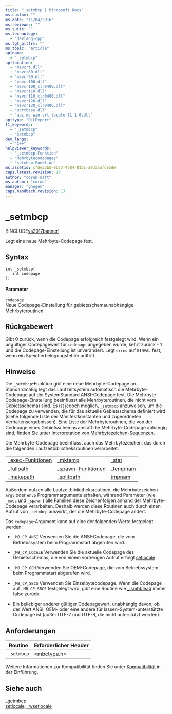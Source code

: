 ```yaml
---
title: "_setmbcp | Microsoft Docs"
ms.custom: ""
ms.date: "11/04/2016"
ms.reviewer: ""
ms.suite: ""
ms.technology: 
  - "devlang-cpp"
ms.tgt_pltfrm: ""
ms.topic: "article"
apiname: 
  - "_setmbcp"
apilocation: 
  - "msvcrt.dll"
  - "msvcr80.dll"
  - "msvcr90.dll"
  - "msvcr100.dll"
  - "msvcr100_clr0400.dll"
  - "msvcr110.dll"
  - "msvcr110_clr0400.dll"
  - "msvcr120.dll"
  - "msvcr120_clr0400.dll"
  - "ucrtbase.dll"
  - "api-ms-win-crt-locale-l1-1-0.dll"
apitype: "DLLExport"
f1_keywords: 
  - "_setmbcp"
  - "setmbcp"
dev_langs: 
  - "C++"
helpviewer_keywords: 
  - "_setmbcp-Funktion"
  - "Mehrbytecodepages"
  - "setmbcp-Funktion"
ms.assetid: cfde53b5-0b73-4684-81b1-a8d3aafc85de
caps.latest.revision: 13
author: "corob-msft"
ms.author: "corob"
manager: "ghogen"
caps.handback.revision: 13
---
```

# _setmbcp
[!INCLUDE[vs2017banner](../../assembler/inline/includes/vs2017banner.md)]

Legt eine neue Mehrbyte\-Codepage fest.  
  
## Syntax  
  
```  
int _setmbcp(  
   int codepage   
);  
```  
  
#### Parameter  
 `codepage`  
 Neue Codepage\-Einstellung für gebietsschemaunabhängige Mehrbyteroutinen.  
  
## Rückgabewert  
 Gibt 0 zurück, wenn die Codepage erfolgreich festgelegt wird.  Wenn ein ungültiger Codepagewert für `codepage` angegeben wurde, kehrt zurück \- 1 und die Codepage\-Einstellung ist unverändert.  Legt `errno` auf `EINVAL` fest, wenn ein Speicherbelegungsfehler auftritt.  
  
## Hinweise  
 Die `_setmbcp`\-Funktion gibt eine neue Mehrbyte\-Codepage an.  Standardmäßig legt das Laufzeitsystem automatisch die Mehrbyte\-Codepage auf die SystemStandard ANSI\-Codepage fest.  Die Mehrbyte\-Codepage\-Einstellung beeinflusst alle Mehrbyteroutinen, die nicht vom Gebietsschema\) sind.  Es ist jedoch möglich, `_setmbcp` anzuweisen, um die Codepage zu verwenden, die für das aktuelle Gebietsschema definiert wird \(siehe folgende Liste der Manifestkonstanten und zugeordneten Verhaltensergebnissen\).  Eine Liste der Mehrbyteroutinen, die von der Codepage eines Gebietsschemas anstatt die Mehrbyte\-Codepage abhängig sind, finden Sie unter [Interpretation von Mehrbytezeichen\-Sequenzen](../../c-runtime-library/interpretation-of-multibyte-character-sequences.md).  
  
 Die Mehrbyte\-Codepage beeinflusst auch das Mehrbytezeichen, das durch die folgenden Laufzeitbibliotheksroutinen verarbeitet:  
  
||||  
|-|-|-|  
|[\_exec\-Funktionen](../../c-runtime-library/exec-wexec-functions.md)|[\_mktemp](../../c-runtime-library/reference/mktemp-wmktemp.md)|[\_stat](../../c-runtime-library/reference/stat-functions.md)|  
|[\_fullpath](../../c-runtime-library/reference/fullpath-wfullpath.md)|[\_spawn\-Funktionen](../../c-runtime-library/spawn-wspawn-functions.md)|[\_tempnam](../../c-runtime-library/reference/tempnam-wtempnam-tmpnam-wtmpnam.md)|  
|[\_makepath](../../c-runtime-library/reference/makepath-wmakepath.md)|[\_splitpath](../../c-runtime-library/reference/splitpath-wsplitpath.md)|[tmpnam](../../c-runtime-library/reference/tempnam-wtempnam-tmpnam-wtmpnam.md)|  
  
 Außerdem nutzen alle Laufzeitbibliotheksroutinen, die Mehrbytezeichen `argv` oder `envp` Programmargumente erhalten, während Parameter \(wie `_exec` und `_spawn` \) alle Familien diese Zeichenfolgen anhand der Mehrbyte\-Codepage verarbeiten.  Deshalb werden diese Routinen auch durch einen Aufruf von `_setmbcp` auswirkt, der die Mehrbyte\-Codepage ändert.  
  
 Das `codepage`\-Argument kann auf eine der folgenden Werte festgelegt werden:  
  
-   `_MB_CP_ANSI` Verwenden Sie die ANSI\-Codepage, die vom Betriebssystem beim Programmstart abgerufen wird.  
  
-   `_MB_CP_LOCALE` Verwenden Sie die aktuelle Codepage des Gebietsschemas, die von einem vorherigen Aufruf erfolgt [setlocale](../../c-runtime-library/reference/setlocale-wsetlocale.md).  
  
-   `_MB_CP_OEM` Verwenden Sie OEM\-Codepage, die vom Betriebssystem beim Programmstart abgerufen wird.  
  
-   `_MB_CP_SBCS` Verwenden Sie Einzelbytecodepage.  Wenn die Codepage auf `_MB_CP_SBCS` festgelegt wird, gibt eine Routine wie [\_ismbblead](../../c-runtime-library/reference/ismbblead-ismbblead-l.md) immer false zurück.  
  
-   Ein beliebiger anderer gültiger Codepagewert, unabhängig davon, ob der Wert ANSI, OEM\- oder eine andere für lassen\-System\-unterstützte Codepage ist \(außer UTF\-7 und UTF\-8, die nicht unterstützt werden\).  
  
## Anforderungen  
  
|Routine|Erforderlicher Header|  
|-------------|---------------------------|  
|`_setmbcp`|\<mbctype.h\>|  
  
 Weitere Informationen zur Kompatibilität finden Sie unter [Kompatibilität](../../c-runtime-library/compatibility.md) in der Einführung.  
  
## Siehe auch  
 [\_getmbcp](../../c-runtime-library/reference/getmbcp.md)   
 [setlocale, \_wsetlocale](../../c-runtime-library/reference/setlocale-wsetlocale.md)